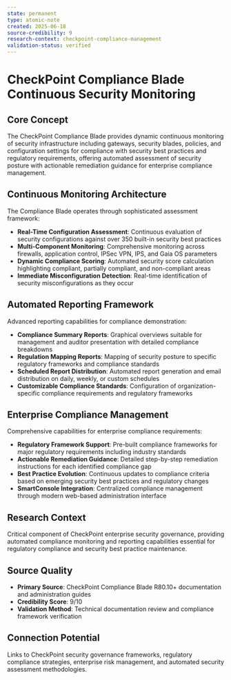 ```yaml
---
state: permanent
type: atomic-note
created: 2025-06-18
source-credibility: 9
research-context: checkpoint-compliance-management
validation-status: verified
---
```


# CheckPoint Compliance Blade Continuous Security Monitoring

## Core Concept
The CheckPoint Compliance Blade provides dynamic continuous monitoring of security infrastructure including gateways, security blades, policies, and configuration settings for compliance with security best practices and regulatory requirements, offering automated assessment of security posture with actionable remediation guidance for enterprise compliance management.

## Continuous Monitoring Architecture
The Compliance Blade operates through sophisticated assessment framework:
- **Real-Time Configuration Assessment**: Continuous evaluation of security configurations against over 350 built-in security best practices
- **Multi-Component Monitoring**: Comprehensive monitoring across firewalls, application control, IPSec VPN, IPS, and Gaia OS parameters
- **Dynamic Compliance Scoring**: Automated security score calculation highlighting compliant, partially compliant, and non-compliant areas
- **Immediate Misconfiguration Detection**: Real-time identification of security misconfigurations as they occur

## Automated Reporting Framework
Advanced reporting capabilities for compliance demonstration:
- **Compliance Summary Reports**: Graphical overviews suitable for management and auditor presentation with detailed compliance breakdowns
- **Regulation Mapping Reports**: Mapping of security posture to specific regulatory frameworks and compliance standards
- **Scheduled Report Distribution**: Automated report generation and email distribution on daily, weekly, or custom schedules
- **Customizable Compliance Standards**: Configuration of organization-specific compliance requirements and regulatory frameworks

## Enterprise Compliance Management
Comprehensive capabilities for enterprise compliance requirements:
- **Regulatory Framework Support**: Pre-built compliance frameworks for major regulatory requirements including industry standards
- **Actionable Remediation Guidance**: Detailed step-by-step remediation instructions for each identified compliance gap
- **Best Practice Evolution**: Continuous updates to compliance criteria based on emerging security best practices and regulatory changes
- **SmartConsole Integration**: Centralized compliance management through modern web-based administration interface

## Research Context
Critical component of CheckPoint enterprise security governance, providing automated compliance monitoring and reporting capabilities essential for regulatory compliance and security best practice maintenance.

## Source Quality
- **Primary Source**: CheckPoint Compliance Blade R80.10+ documentation and administration guides
- **Credibility Score**: 9/10
- **Validation Method**: Technical documentation review and compliance framework verification

## Connection Potential
Links to CheckPoint security governance frameworks, regulatory compliance strategies, enterprise risk management, and automated security assessment methodologies.